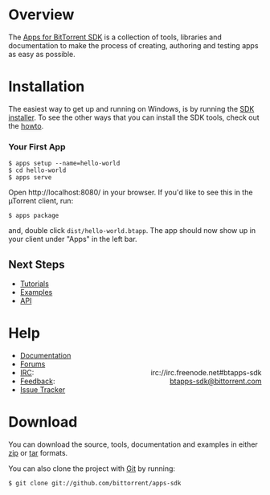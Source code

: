 # Overview

The [Apps for BitTorrent SDK](http://btapps-sdk.bittorrent.com) is a collection of tools, libraries and
documentation to make the process of creating, authoring and testing apps as
easy as possible.

# Installation

The easiest way to get up and running on Windows, is by running the [SDK
installer](client/apps-sdk-installer.msi).
To see the other ways that you can install the SDK tools, check out the
[howto](doc/install-howto.html).

### Your First App

    $ apps setup --name=hello-world
    $ cd hello-world
    $ apps serve

Open http://localhost:8080/ in your browser. If you'd like to see this in the
&micro;Torrent client, run:

    $ apps package

and, double click `dist/hello-world.btapp`. The app should now show up in your
client under "Apps" in the left bar.

## Next Steps

- [Tutorials](doc/tutorials)
- [Examples](examples/)
- [API](doc/api.html)

# Help

- [Documentation](doc/)
- [Forums](http://forum.utorrent.com/viewforum.php?id=34)
- [IRC](irc://irc.freenode.net#btapps-sdk): <span style="float:right">irc://irc.freenode.net#btapps-sdk</span>
- [Feedback](mailto:btapps-sdk@bittorrent.com): <span style="float:right">btapps-sdk@bittorrent.com</span>
- [Issue Tracker](https://github.com/bittorrent/apps-sdk/issues)

# Download

You can download the source, tools, documentation and examples in either
[zip](http://github.com/bittorrent/apps-sdk/zipball/master) or
[tar](http://github.com/bittorrent/apps-sdk/tarball/master) formats.

You can also clone the project with [Git](http://git-scm.com/) by running:

    $ git clone git://github.com/bittorrent/apps-sdk
